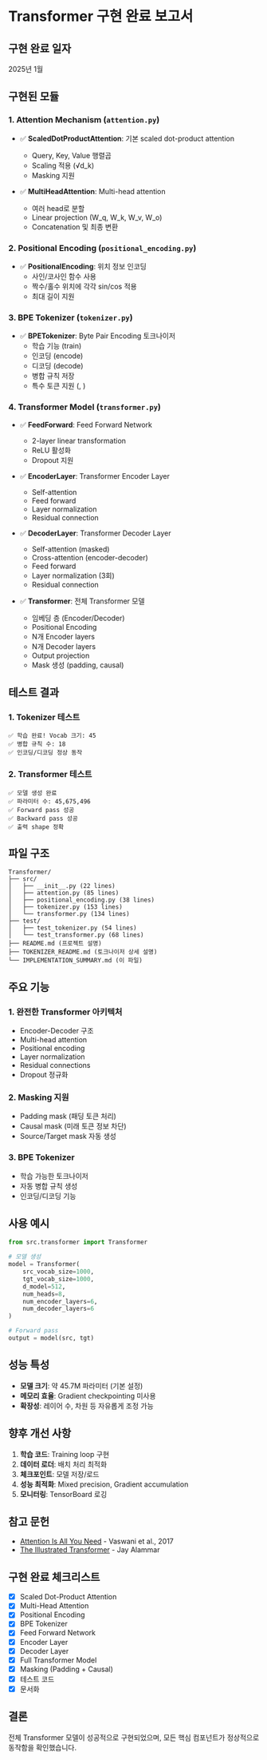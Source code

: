 # Transformer 구현 완료 보고서

## 구현 완료 일자
2025년 1월

## 구현된 모듈

### 1. Attention Mechanism (`attention.py`)
- ✅ **ScaledDotProductAttention**: 기본 scaled dot-product attention
  - Query, Key, Value 행렬곱
  - Scaling 적용 (√d_k)
  - Masking 지원
  
- ✅ **MultiHeadAttention**: Multi-head attention
  - 여러 head로 분할
  - Linear projection (W_q, W_k, W_v, W_o)
  - Concatenation 및 최종 변환

### 2. Positional Encoding (`positional_encoding.py`)
- ✅ **PositionalEncoding**: 위치 정보 인코딩
  - 사인/코사인 함수 사용
  - 짝수/홀수 위치에 각각 sin/cos 적용
  - 최대 길이 지원

### 3. BPE Tokenizer (`tokenizer.py`)
- ✅ **BPETokenizer**: Byte Pair Encoding 토크나이저
  - 학습 기능 (train)
  - 인코딩 (encode)
  - 디코딩 (decode)
  - 병합 규칙 저장
  - 특수 토큰 지원 (<PAD>, <UNK>)

### 4. Transformer Model (`transformer.py`)
- ✅ **FeedForward**: Feed Forward Network
  - 2-layer linear transformation
  - ReLU 활성화
  - Dropout 지원

- ✅ **EncoderLayer**: Transformer Encoder Layer
  - Self-attention
  - Feed forward
  - Layer normalization
  - Residual connection

- ✅ **DecoderLayer**: Transformer Decoder Layer
  - Self-attention (masked)
  - Cross-attention (encoder-decoder)
  - Feed forward
  - Layer normalization (3회)
  - Residual connection

- ✅ **Transformer**: 전체 Transformer 모델
  - 임베딩 층 (Encoder/Decoder)
  - Positional Encoding
  - N개 Encoder layers
  - N개 Decoder layers
  - Output projection
  - Mask 생성 (padding, causal)

## 테스트 결과

### 1. Tokenizer 테스트
```
✅ 학습 완료! Vocab 크기: 45
✅ 병합 규칙 수: 18
✅ 인코딩/디코딩 정상 동작
```

### 2. Transformer 테스트
```
✅ 모델 생성 완료
✅ 파라미터 수: 45,675,496
✅ Forward pass 성공
✅ Backward pass 성공
✅ 출력 shape 정확
```

## 파일 구조

```
Transformer/
├── src/
│   ├── __init__.py (22 lines)
│   ├── attention.py (85 lines)
│   ├── positional_encoding.py (38 lines)
│   ├── tokenizer.py (153 lines)
│   └── transformer.py (134 lines)
├── test/
│   ├── test_tokenizer.py (54 lines)
│   └── test_transformer.py (68 lines)
├── README.md (프로젝트 설명)
├── TOKENIZER_README.md (토크나이저 상세 설명)
└── IMPLEMENTATION_SUMMARY.md (이 파일)
```

## 주요 기능

### 1. 완전한 Transformer 아키텍처
- Encoder-Decoder 구조
- Multi-head attention
- Positional encoding
- Layer normalization
- Residual connections
- Dropout 정규화

### 2. Masking 지원
- Padding mask (패딩 토큰 처리)
- Causal mask (미래 토큰 정보 차단)
- Source/Target mask 자동 생성

### 3. BPE Tokenizer
- 학습 가능한 토크나이저
- 자동 병합 규칙 생성
- 인코딩/디코딩 기능

## 사용 예시

```python
from src.transformer import Transformer

# 모델 생성
model = Transformer(
    src_vocab_size=1000,
    tgt_vocab_size=1000,
    d_model=512,
    num_heads=8,
    num_encoder_layers=6,
    num_decoder_layers=6
)

# Forward pass
output = model(src, tgt)
```

## 성능 특성

- **모델 크기**: 약 45.7M 파라미터 (기본 설정)
- **메모리 효율**: Gradient checkpointing 미사용
- **확장성**: 레이어 수, 차원 등 자유롭게 조정 가능

## 향후 개선 사항

1. **학습 코드**: Training loop 구현
2. **데이터 로더**: 배치 처리 최적화
3. **체크포인트**: 모델 저장/로드
4. **성능 최적화**: Mixed precision, Gradient accumulation
5. **모니터링**: TensorBoard 로깅

## 참고 문헌

- [Attention Is All You Need](https://arxiv.org/abs/1706.03762) - Vaswani et al., 2017
- [The Illustrated Transformer](http://jalammar.github.io/illustrated-transformer/) - Jay Alammar

## 구현 완료 체크리스트

- [x] Scaled Dot-Product Attention
- [x] Multi-Head Attention
- [x] Positional Encoding
- [x] BPE Tokenizer
- [x] Feed Forward Network
- [x] Encoder Layer
- [x] Decoder Layer
- [x] Full Transformer Model
- [x] Masking (Padding + Causal)
- [x] 테스트 코드
- [x] 문서화

## 결론

전체 Transformer 모델이 성공적으로 구현되었으며, 모든 핵심 컴포넌트가 정상적으로 동작함을 확인했습니다.
